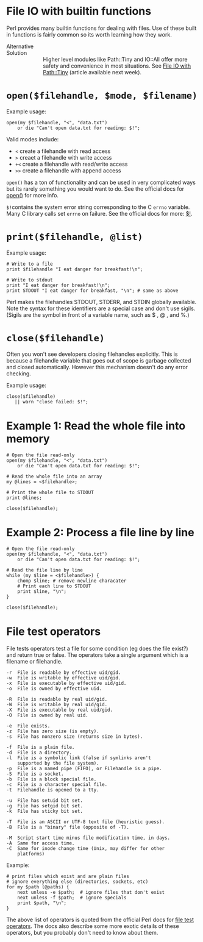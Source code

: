 # File IO with builtin functions

Perl provides many builtin functions for dealing with files.  Use of these
built in functions is fairly common so its worth learning how they work.  

<div class="tip">
    <div class="tip-title">Alternative<br>Solution</div>
    <div class="tip-content" style="margin-left:6rem">
        Higher level modules like Path::Tiny and IO::All offer more safety
        and convenience in most situations.
        See <a href="/essentials/path-tiny/">File IO with Path::Tiny</a>
        (article available next week).
    </div>
</div>

# `open($filehandle, $mode, $filename)`

Example usage:   

    open(my $filehandle, "<", "data.txt")
        or die "Can't open data.txt for reading: $!";

Valid modes include:

- `<` create a filehandle with read access
- `>` creaet a filehandle with write access
- `+<` create a filehandle with read/write access
- `>>` create a filehandle with append access

`open()` has a ton of functionality and can be used in very complicated ways
but its rarely something you would want to do.  See the official docs for
[open()](https://perldoc.perl.org/functions/open.html) for more info.

`$!`contains the system error string corresponding to the C `errno` variable.
Many C library calls set `errno` on failure.  See the official docs for more:
[$!](https://perldoc.perl.org/perlvar.html#Error-Variables).

# `print($filehandle, @list)`

Example usage:   

    # Write to a file
    print $filehandle "I eat danger for breakfast!\n";

    # Write to stdout
    print "I eat danger for breakfast!\n";
    print STDOUT "I eat danger for breakfast, "\n"; # same as above

Perl makes the filehandles STDOUT, STDERR, and STDIN globally available.  Note
the syntax for these identifiers are a special case and don't use sigils.
(Sigils are the symbol in front of a variable name, such as $ , @ , and %.)

# `close($filehandle)`

Often you won't see developers closing filehandles explicitly.  This is
because a filehandle variable that goes out of scope is garbage collected and
closed automatically.  However this mechanism doesn't do any error checking.  

Example usage: 

    close($filehandle)
       || warn "close failed: $!";


# Example 1: Read the whole file into memory

    # Open the file read-only
    open(my $filehandle, "<", "data.txt")
        or die "Can't open data.txt for reading: $!";

    # Read the whole file into an array
    my @lines = <$filehandle>; 

    # Print the whole file to STDOUT
    print @lines;

    close($filehandle);

# Example 2: Process a file line by line

    # Open the file read-only
    open(my $filehandle, "<", "data.txt")
        or die "Can't open data.txt for reading: $!";

    # Read the file line by line
    while (my $line = <$filehandle>) {
        chomp $line; # remove newline characater
        # Print each line to STDOUT
        print $line, "\n";
    }

    close($filehandle);

# File test operators

File tests operators test a file for some condition (eg does the file exist?)
and return true or false.  The operators take a single argument which is a
filename or filehandle.

    -r  File is readable by effective uid/gid.
    -w  File is writable by effective uid/gid.
    -x  File is executable by effective uid/gid.
    -o  File is owned by effective uid.

    -R  File is readable by real uid/gid.
    -W  File is writable by real uid/gid.
    -X  File is executable by real uid/gid.
    -O  File is owned by real uid.

    -e  File exists.
    -z  File has zero size (is empty).
    -s  File has nonzero size (returns size in bytes).

    -f  File is a plain file.
    -d  File is a directory.
    -l  File is a symbolic link (false if symlinks aren't
        supported by the file system).
    -p  File is a named pipe (FIFO), or Filehandle is a pipe.
    -S  File is a socket.
    -b  File is a block special file.
    -c  File is a character special file.
    -t  Filehandle is opened to a tty.

    -u  File has setuid bit set.
    -g  File has setgid bit set.
    -k  File has sticky bit set.

    -T  File is an ASCII or UTF-8 text file (heuristic guess).
    -B  File is a "binary" file (opposite of -T).

    -M  Script start time minus file modification time, in days.
    -A  Same for access time.
    -C  Same for inode change time (Unix, may differ for other
        platforms)

Example:

    # print files which exist and are plain files
    # ignore everything else (directories, sockets, etc)
    for my $path (@paths) {
        next unless -e $path;  # ignore files that don't exist
        next unless -f $path;  # ignore specials
        print $path, "\n";
    }


The above list of operators is quoted from the official Perl docs for [file
test operators](https://perldoc.perl.org/functions/-X.html).  The docs also
describe some more exotic details of these operators, but you probably don't
need to know about them.
